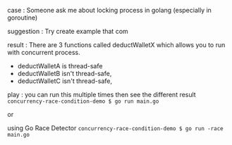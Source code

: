 case :
Someone ask me about locking process in golang (especially in goroutine)

suggestion :
Try create example that com

result :
There are 3 functions called deductWalletX which allows you to run with concurrent process.
- deductWalletA is thread-safe
- deductWalletB isn't thread-safe,
- deductWalletC isn't thread-safe,

play :
you can run this multiple times then see the different result
`concurrency-race-condition-demo $ go run main.go `

or

using Go Race Detector
`concurrency-race-condition-demo $ go run -race main.go`